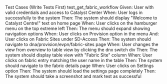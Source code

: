 Test Cases (Write Tests First)
test_get_fabric_workflow
Given: User with valid credentials and access to Catalyst Center
When: User logs in successfully to the system
Then: The system should display "Welcome to Catalyst Centre!" text on home page
When: User clicks on the hamburger menu on the top extreme left
Then: The menu should expand showing navigation options
When: User clicks on Provision option in the menu
And: User clicks on Fabric Sites under SD-Access
Then: The system should navigate to dna/provision/evpn/fabric-sites page
When: User changes the view from overview to table view by clicking the dnx switch div
Then: The system should display table view with "Fabric Site" column
When: User clicks on fabric entry matching the user name in the table
Then: The system should navigate to the fabric details page
When: User clicks on Settings option
Then: The system should load the settings page completely
Then: The system should take a screenshot and mark test as successful
